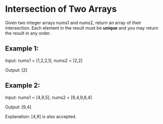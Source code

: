 # Intersection of Two Arrays

Given two integer arrays nums1 and nums2, return an array of their intersection. Each element in the result must be **unique** and you may return the result in any order.

## Example 1:

Input: nums1 = [1,2,2,1], nums2 = [2,2]

Output: [2]

## Example 2:

Input: nums1 = [4,9,5], nums2 = [9,4,9,8,4]

Output: [9,4]

Explanation: [4,9] is also accepted.
